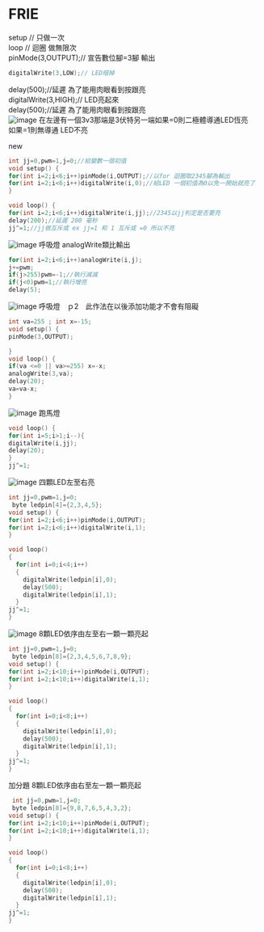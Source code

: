 # FRIE

setup // 只做一次</br>
loop // 迴圈 做無限次</br>
pinMode(3,OUTPUT);// 宣告數位腳=3腳 輸出</br>
```c++
digitalWrite(3,LOW);// LED暗掉
```
delay(500);//延遲 為了能用肉眼看到按跟亮</br>
digitalWrite(3,HIGH);// LED亮起來</br>
delay(500);//延遲 為了能用肉眼看到按跟亮</br>
![image](https://github.com/milane331/FRIE/blob/master/6CEC108F-4D60-4258-8907-188484560277.jpeg)
在左邊有一個3v3那端是3伏特另一端如果=0則二極體導通LED恆亮</br>
如果=1則無導通 LED不亮</br>

new
```c++
int jj=0,pwm=1,j=0;//給變數一個初值
void setup() {
for(int i=2;i<6;i++)pinMode(i,OUTPUT);//以for 迴圈取2345腳為輸出
for(int i=2;i<6;i++)digitalWrite(i,0);//給LED 一個初值為0以免一開始就亮了
}

void loop() {
for(int i=2;i<6;i++)digitalWrite(i,jj);//2345以jj判定是否要亮
delay(200);//延遲 200 毫秒
jj^=1;//jj做互斥或 ex jj=1 和 1 互斥或 =0 所以不亮
```
![image](https://github.com/milane331/FRIE/blob/master/73A9E4A5-7DCD-4CC8-9784-1F87FCF3F158.jpeg)
呼吸燈   analogWrite類比輸出
```c++
for(int i=2;i<6;i++)analogWrite(i,j);
j+=pwm;
if(j>255)pwm=-1;//執行減滅
if(j<0)pwm=1;//執行增亮
delay(5);
```
![image](https://github.com/milane331/FRIE/blob/master/73A9E4A5-7DCD-4CC8-9784-1F87FCF3F158.jpeg)
呼吸燈　ｐ2　此作法在以後添加功能才不會有阻礙
```c++
int va=255 ; int x=-15;
void setup() {
pinMode(3,OUTPUT);

}
void loop() {
if(va <=0 || va>=255) x=-x;
analogWrite(3,va);
delay(20);
va=va-x;
}
```
![image](https://github.com/milane331/FRIE/blob/master/73A9E4A5-7DCD-4CC8-9784-1F87FCF3F158.jpeg)
跑馬燈
```c++
void loop() {
for(int i=5;i>1;i--){
digitalWrite(i,jj);
delay(20);
}
jj^=1;
```
![image](https://github.com/milane331/FRIE/blob/master/73A9E4A5-7DCD-4CC8-9784-1F87FCF3F158.jpeg)
四顆LED左至右亮
```c++
int jj=0,pwm=1,j=0;
 byte ledpin[4]={2,3,4,5};
void setup() {
for(int i=2;i<6;i++)pinMode(i,OUTPUT);
for(int i=2;i<6;i++)digitalWrite(i,1);
}

void loop() 
{
  for(int i=0;i<4;i++)
  {
    digitalWrite(ledpin[i],0);
    delay(500);
    digitalWrite(ledpin[i],1);
  }
jj^=1;
}
```
![image](https://github.com/milane331/FRIE/blob/master/97D453BF-BD01-452D-A5CC-9392F34BE223.jpeg)
8顆LED依序由左至右一顆一顆亮起
```c++
int jj=0,pwm=1,j=0;
 byte ledpin[8]={2,3,4,5,6,7,8,9};
void setup() {
for(int i=2;i<10;i++)pinMode(i,OUTPUT);
for(int i=2;i<10;i++)digitalWrite(i,1);
}

void loop() 
{
  for(int i=0;i<8;i++)
  {
    digitalWrite(ledpin[i],0);
    delay(500);
    digitalWrite(ledpin[i],1);
  }
jj^=1;
}
```
加分題 8顆LED依序由右至左一顆一顆亮起
```c++
 int jj=0,pwm=1,j=0;
 byte ledpin[8]={9,8,7,6,5,4,3,2};
void setup() {
for(int i=2;i<10;i++)pinMode(i,OUTPUT);
for(int i=2;i<10;i++)digitalWrite(i,1);
}

void loop() 
{
  for(int i=0;i<8;i++)
  {
    digitalWrite(ledpin[i],0);
    delay(500);
    digitalWrite(ledpin[i],1);
  }
jj^=1;
}
```
